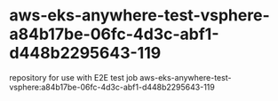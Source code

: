 # aws-eks-anywhere-test-vsphere-a84b17be-06fc-4d3c-abf1-d448b2295643-119
repository for use with E2E test job aws-eks-anywhere-test-vsphere:a84b17be-06fc-4d3c-abf1-d448b2295643-119
